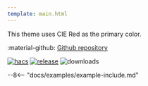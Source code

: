```yaml
---
template: main.html
---
```


This theme uses CIE Red as the primary color.

:material-github: [Github repository][m3-theme-github-url]

[![hacs][hacs-badge]][hacs-url]
[![release][release-badge]][release-url]
![downloads][downloads-badge]

--8<-- "docs/examples/example-include.md"

<!--- References to pictures... --->

[AmoebeLabs Material 3 Theme Palettes]: ../assets/screenshots/m3-theme-c01-palettes.png
[AmoebeLabs Material 3 Theme Surfaces]: ../assets/screenshots/m3-theme-c01-surfaces.png
[AmoebeLabs Material 3 Theme Light]: ../assets/screenshots/m3-theme-c01-light.png
[AmoebeLabs Material 3 Theme Dark]: ../assets/screenshots/m3-theme-c01-dark.png

[AmoebeLabs Material 3 Theme Example Light]: ../assets/screenshots/m3-example-c01-light.png
[AmoebeLabs Material 3 Theme Example Dark]: ../assets/screenshots/m3-example-c01-dark.png

<!--- References to external links... --->

[sak-example-12-url]: https://swiss-army-knife.docs.amoebelabs.com/examples/example-12/
[m3-theme-github-url]: https://github.com/AmoebeLabs/HA-Theme_M3-c01-red

<!-- Badges -->

[hacs-url]: https://github.com/hacs/default
[hacs-badge]: https://img.shields.io/badge/HACS-Default-41BDF5.svg?style=for-the-badge
[release-badge]: https://img.shields.io/github/v/release/AmoebeLabs/HA-Theme_M3-c01-red?style=for-the-badge
[downloads-badge]: https://img.shields.io/github/downloads/AmoebeLabs/HA-Theme_M3-c01-red/total?style=for-the-badge


<!-- References -->

[home-assistant]: https://www.home-assistant.io/
[home-assitant-theme-docs]: https://www.home-assistant.io/integrations/frontend/#defining-themes
[hacs]: https://hacs.xyz
[release-url]: https://github.com/AmoebeLabs/HA-Theme_M3-c01-red/releases
[sak-docs-url]: https://swiss-army-knife.docs.amoebelabs.com/
